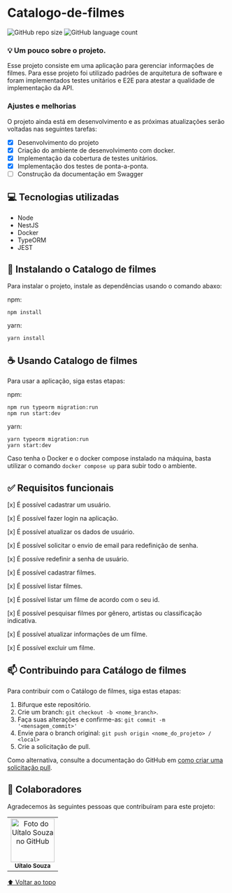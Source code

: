 # Catalogo-de-filmes

<!---Esses são exemplos. Veja https://shields.io para outras pessoas ou para personalizar este conjunto de escudos. Você pode querer incluir dependências, status do projeto e informações de licença aqui--->

![GitHub repo size](https://img.shields.io/github/repo-size/uitalorss/desafio-backend-modulo-03-sistema-dindin?style=for-the-badge)
![GitHub language count](https://img.shields.io/github/languages/count/uitalorss/desafio-backend-modulo-03-sistema-dindin?style=for-the-badge)

### 💡 Um pouco sobre o projeto.

Esse projeto consiste em uma aplicação para gerenciar informações de filmes. Para esse projeto foi utilizado padrões de arquitetura de software e foram implementados testes unitários e E2E para atestar a qualidade de implementação da API.

### Ajustes e melhorias

O projeto ainda está em desenvolvimento e as próximas atualizações serão voltadas nas seguintes tarefas:

- [x] Desenvolvimento do projeto
- [x] Criação do ambiente de desenvolvimento com docker.
- [x] Implementação da cobertura de testes unitários.
- [x] Implementação dos testes de ponta-a-ponta.
- [ ] Construção da documentação em Swagger

## 💻 Tecnologias utilizadas

- Node
- NestJS
- Docker
- TypeORM
- JEST

## 🚀 Instalando o Catalogo de filmes

Para instalar o projeto, instale as dependências usando o comando abaxo:

npm:

```
npm install
```

yarn:

```
yarn install
```

## ☕ Usando Catalogo de filmes

Para usar a aplicação, siga estas etapas:

npm:

```
npm run typeorm migration:run
npm run start:dev
```

yarn:

```
yarn typeorm migration:run
yarn start:dev
```

Caso tenha o Docker e o docker compose instalado na máquina, basta utilizar o comando `docker compose up` para subir todo o ambiente.

## ✅ Requisitos funcionais

[x] É possível cadastrar um usuário.

[x] É possível fazer login na aplicação.

[x] É possível atualizar os dados de usuário.

[x] É possível solicitar o envio de email para redefinição de senha.

[x] É possíve redefinir a senha de usuário.

[x] É possível cadastrar filmes.

[x] É possível listar filmes.

[x] É possível listar um filme de acordo com o seu id.

[x] É possível pesquisar filmes por gênero, artistas ou classificação indicativa.

[x] É possível atualizar informações de um filme.

[x] É possível excluir um filme.

## 📫 Contribuindo para Catálogo de filmes

<!---Se o seu README for longo ou se você tiver algum processo ou etapas específicas que deseja que os contribuidores sigam, considere a criação de um arquivo CONTRIBUTING.md separado--->

Para contribuir com o Catálogo de filmes, siga estas etapas:

1. Bifurque este repositório.
2. Crie um branch: `git checkout -b <nome_branch>`.
3. Faça suas alterações e confirme-as: `git commit -m '<mensagem_commit>'`
4. Envie para o branch original: `git push origin <nome_do_projeto> / <local>`
5. Crie a solicitação de pull.

Como alternativa, consulte a documentação do GitHub em [como criar uma solicitação pull](https://help.github.com/en/github/collaborating-with-issues-and-pull-requests/creating-a-pull-request).

## 🤝 Colaboradores

Agradecemos às seguintes pessoas que contribuíram para este projeto:

<table>
  <tr>
    <td align="center">
      <a href="#">
        <img src="https://avatars.githubusercontent.com/u/15834173?v=4" width="100px;" alt="Foto do Uítalo Souza no GitHub"/><br>
        <sub>
          <b>Uítalo Souza</b>
        </sub>
      </a>
    </td>
  </tr>
</table>

[⬆ Voltar ao topo](#Catalogo-de-filmes)<br>
